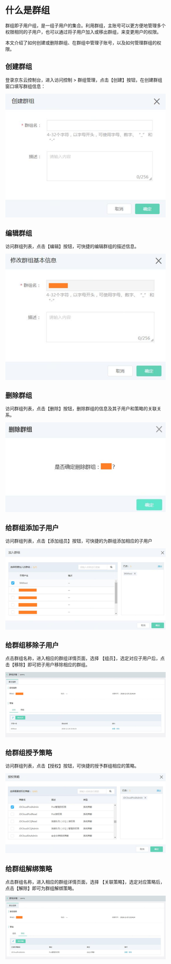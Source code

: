 # 什么是群组

群组即子用户组，是一组子用户的集合。利用群组，主账号可以更方便地管理多个权限相同的子用户，也可以通过将子用户加入或移出群组，来变更用户的权限。

本文介绍了如何创建或删除群组、在群组中管理子账号，以及如何管理群组的权限。

## 创建群组

登录京东云控制台，进入访问控制 > 群组管理，点击【创建】按钮，在创建群组窗口填写群组信息：

![群组创建](../../../../image/IAM/GroupManagement/群组创建.jpg)

## 编辑群组

访问群组列表，点击【编辑】按钮，可快捷的编辑群组的描述信息。

![群组列表编辑按钮弹窗](../../../../image/IAM/GroupManagement/群组编辑.jpg)

## 删除群组

访问群组列表，点击【删除】按钮，删除群组的信息及其子用户和策略的关联关系。

![群组列表删除按钮弹窗页面](../../../../image/IAM/GroupManagement/群组删除.jpg)

## 给群组添加子用户

访问群组列表，点击【添加组员】按钮，可快捷的为群组添加相应的子用户

![群组列表添加组员按钮弹窗页面](../../../../image/IAM/GroupManagement/群组添加子用户.jpg)

## 给群组移除子用户

点击群组名称，进入相应的群组详情页面，选择 【组员】，选定对应子用户后，点击【移除】即可把子用户移除相应的群组。

![群组详情移除子用户](../../../../image/IAM/GroupManagement/群组移除子用户.jpg)

## 给群组授予策略

访问群组列表，点击【授权】按钮，可快捷的授予群组相应的策略。

![群组列表授予策略](../../../../image/IAM/GroupManagement/群组授予策略.jpg)

## 给群组解绑策略

点击群组名称，进入相应的群组详情页面，选择 【关联策略】，选定对应策略后，点击【解除】即可为群组解绑策略。

![群组详情解绑策略](../../../../image/IAM/GroupManagement/群组移除策略.jpg)

